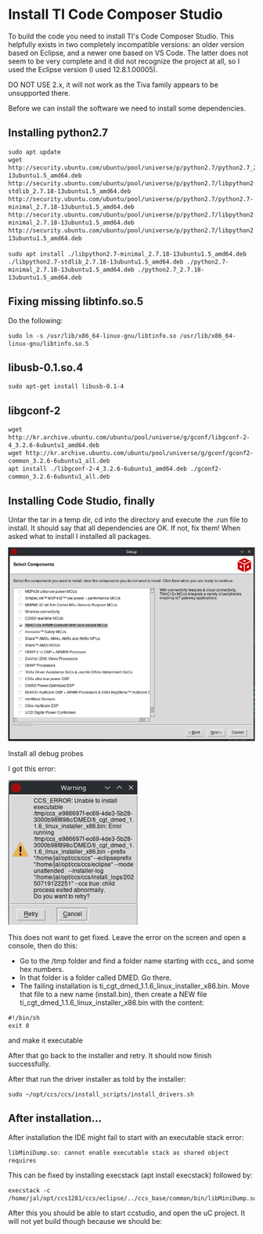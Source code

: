 # Install TI Code Composer Studio

To build the code you need to install TI's Code Composer Studio. This helpfully exists in two completely incompatible versions: an older version based on Eclipse, and a newer one based on VS Code. The latter does not seem to be very complete and it did not recognize the project at all, so I used the Eclipse version (I used 12.8.1.00005).

DO NOT USE 2.x, it will not work as the Tiva family appears to be unsupported there.

Before we can install the software we need to install some dependencies.

## Installing python2.7

```
sudo apt update
wget http://security.ubuntu.com/ubuntu/pool/universe/p/python2.7/python2.7_2.7.18-13ubuntu1.5_amd64.deb http://security.ubuntu.com/ubuntu/pool/universe/p/python2.7/libpython2.7-stdlib_2.7.18-13ubuntu1.5_amd64.deb http://security.ubuntu.com/ubuntu/pool/universe/p/python2.7/python2.7-minimal_2.7.18-13ubuntu1.5_amd64.deb http://security.ubuntu.com/ubuntu/pool/universe/p/python2.7/libpython2.7-minimal_2.7.18-13ubuntu1.5_amd64.deb http://security.ubuntu.com/ubuntu/pool/universe/p/python2.7/libpython2.7_2.7.18-13ubuntu1.5_amd64.deb

sudo apt install ./libpython2.7-minimal_2.7.18-13ubuntu1.5_amd64.deb ./libpython2.7-stdlib_2.7.18-13ubuntu1.5_amd64.deb ./python2.7-minimal_2.7.18-13ubuntu1.5_amd64.deb ./python2.7_2.7.18-13ubuntu1.5_amd64.deb
```

## Fixing missing libtinfo.so.5

Do the following:
```
sudo ln -s /usr/lib/x86_64-linux-gnu/libtinfo.so /usr/lib/x86_64-linux-gnu/libtinfo.so.5
```

## libusb-0.1.so.4

```
sudo apt-get install libusb-0.1-4
```

## libgconf-2

```
wget http://kr.archive.ubuntu.com/ubuntu/pool/universe/g/gconf/libgconf-2-4_3.2.6-6ubuntu1_amd64.deb
wget http://kr.archive.ubuntu.com/ubuntu/pool/universe/g/gconf/gconf2-common_3.2.6-6ubuntu1_all.deb
apt install ./libgconf-2-4_3.2.6-6ubuntu1_amd64.deb ./gconf2-common_3.2.6-6ubuntu1_all.deb
```

## Installing Code Studio, finally

Untar the tar in a temp dir, cd into the directory and execute the .run file to install. It should say that all dependencies are OK. If not, fix them!
When asked what to install I installed all packages.

![Install packages](install-packages-cc.png)

Install all debug probes

I got this error:

![error-1](install-cc-1.png)

This does not want to get fixed. Leave the error on the screen and open a console, then do this:

* Go to the /tmp folder and find a folder name starting with ccs_ and some hex numbers.
* In that folder is a folder called DMED. Go there.
* The failing installation is ti_cgt_dmed_1.1.6_linux_installer_x86.bin. Move that file to a new name (install.bin), then create a NEW file ti_cgt_dmed_1.1.6_linux_installer_x86.bin with the content:

```
#!/bin/sh
exit 0
```
and make it executable

After that go back to the installer and retry. It should now finish successfully.

After that run the driver installer as told by the installer:

```
sudo ~/opt/ccs/ccs/install_scripts/install_drivers.sh
```

## After installation...

After installation the IDE might fail to start with an executable stack error:
```
libMiniDump.so: cannot enable executable stack as shared object requires
```
This can be fixed by installing execstack (apt install execstack) followed by:
```
execstack -c /home/jal/opt/ccs1281/ccs/eclipse/../ccs_base/common/bin/libMiniDump.so
```

After this you should be able to start ccstudio, and open the uC project. It will not yet build though because we should be:
